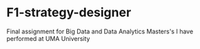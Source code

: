 # F1-strategy-designer
Final assignment for  Big Data and  Data Analytics Masters's I have performed at UMA University
